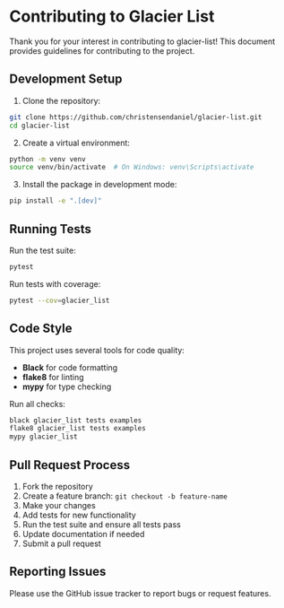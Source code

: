 # Contributing to Glacier List

Thank you for your interest in contributing to glacier-list! This document provides guidelines for contributing to the project.

## Development Setup

1. Clone the repository:

```bash
git clone https://github.com/christensendaniel/glacier-list.git
cd glacier-list
```

2. Create a virtual environment:

```bash
python -m venv venv
source venv/bin/activate  # On Windows: venv\Scripts\activate
```

3. Install the package in development mode:

```bash
pip install -e ".[dev]"
```

## Running Tests

Run the test suite:

```bash
pytest
```

Run tests with coverage:

```bash
pytest --cov=glacier_list
```

## Code Style

This project uses several tools for code quality:

- **Black** for code formatting
- **flake8** for linting
- **mypy** for type checking

Run all checks:

```bash
black glacier_list tests examples
flake8 glacier_list tests examples
mypy glacier_list
```

## Pull Request Process

1. Fork the repository
1. Create a feature branch: `git checkout -b feature-name`
1. Make your changes
1. Add tests for new functionality
1. Run the test suite and ensure all tests pass
1. Update documentation if needed
1. Submit a pull request

## Reporting Issues

Please use the GitHub issue tracker to report bugs or request features.
